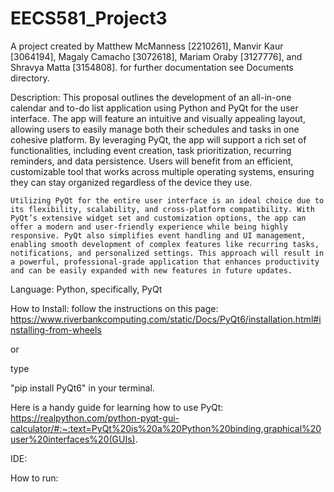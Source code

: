 # EECS581_Project3

A project created by Matthew McManness [2210261], Manvir Kaur [3064194], Magaly Camacho [3072618], Mariam Oraby [3127776], and Shravya Matta [3154808].
for further documentation see Documents directory.

Description: 
	This proposal outlines the development of an all-in-one calendar and to-do list application using Python and PyQt for the user interface. The app will feature an intuitive and visually appealing layout, allowing users to easily manage both their schedules and tasks in one cohesive platform. By leveraging PyQt, the app will support a rich set of functionalities, including event creation, task prioritization, recurring reminders, and data persistence. Users will benefit from an efficient, customizable tool that works across multiple operating systems, ensuring they can stay organized regardless of the device they use.

	Utilizing PyQt for the entire user interface is an ideal choice due to its flexibility, scalability, and cross-platform compatibility. With PyQt’s extensive widget set and customization options, the app can offer a modern and user-friendly experience while being highly responsive. PyQt also simplifies event handling and UI management, enabling smooth development of complex features like recurring tasks, notifications, and personalized settings. This approach will result in a powerful, professional-grade application that enhances productivity and can be easily expanded with new features in future updates.

Language: Python, specifically, PyQt

How to Install: follow the instructions on this page: https://www.riverbankcomputing.com/static/Docs/PyQt6/installation.html#installing-from-wheels

or 

type

"pip install PyQt6" in your terminal.

Here is a handy guide for learning how to use PyQt: https://realpython.com/python-pyqt-gui-calculator/#:~:text=PyQt%20is%20a%20Python%20binding,graphical%20user%20interfaces%20(GUIs).

IDE: 



How to run: 






